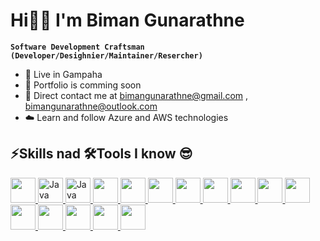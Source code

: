 # Hi👋🏻 I'm Biman Gunarathne

**`Software Development Craftsman (Developer/Desighnier/Maintainer/Resercher)`**

* 🌳 Live in Gampaha
* 💼 Portfolio is comming soon
* 📧 Direct contact me at [bimangunarathne@gmail.com](mailto:bimangunarathne@gmail.com) , [bimangunarathne@outlook.com](mailto:bimangunarathne@outlook.com)
* ☁️ Learn and follow Azure and AWS technologies

## ⚡Skills nad 🛠️Tools I know 😎


<p align="left">
  <a href="https://www.java.com/en/" target="_blank" rel="noreferrer">
    <img src="https://cdn.jsdelivr.net/gh/devicons/devicon/icons/java/java-original.svg" width="40" height="40" />   
  </a>
  <a href="https://developer.mozilla.org/en-US/docs/Web/JavaScript" target="_blank" rel="noreferrer">
    <img src="https://cdn.jsdelivr.net/gh/devicons/devicon/icons/javascript/javascript-plain.svg" alt="Java" width="40" height="40" />   
  </a>
  <a href="https://react.dev/" target="_blank" rel="noreferrer">
    <img src="https://user-images.githubusercontent.com/25181517/183897015-94a058a6-b86e-4e42-a37f-bf92061753e5.png" alt="Java" width="40" height="40" />   
  </a>
  <a href="https://www.mysql.com" target="_blank" rel="noreferrer">
  <img src="https://cdn.jsdelivr.net/gh/devicons/devicon/icons/mysql/mysql-original.svg" width="40" height="40" />
  </a>
  <a href="https://sass-lang.com" target="_blank" rel="noreferrer">
  <img src="https://cdn.jsdelivr.net/gh/devicons/devicon/icons/sass/sass-original.svg" width="40" height="40" />
  </a>
  <a href="https://nodejs.org/en" target="_blank" rel="noreferrer">
  <img src="https://cdn.jsdelivr.net/gh/devicons/devicon/icons/nodejs/nodejs-original.svg" width="40" height="40" />
  </a>
  <a href="https://expressjs.com/" target="_blank" rel="noreferrer">
  <img src="https://user-images.githubusercontent.com/25181517/183859966-a3462d8d-1bc7-4880-b353-e2cbed900ed6.png" width="40" height="40" />
  </a>
  <a href="https://www.jetbrains.com/idea" target="_blank" rel="noreferrer">
  <img src="https://upload.wikimedia.org/wikipedia/commons/9/9c/IntelliJ_IDEA_Icon.svg" width="40" height="40" />
  </a>
  <a href="https://code.visualstudio.com/" target="_blank" rel="noreferrer">
  <img src="https://cdn.jsdelivr.net/gh/devicons/devicon/icons/vscode/vscode-original.svg" width="40" height="40" />
  </a>
  <a href="https://azure.microsoft.com/en-us" target="_blank" rel="noreferrer">
  <img src="https://cdn.jsdelivr.net/gh/devicons/devicon/icons/azure/azure-original.svg" width="40" height="40" />
  </a>
  <a href="https://aws.amazon.com/" rel="noreferrer">
  <img src="https://upload.wikimedia.org/wikipedia/commons/9/93/Amazon_Web_Services_Logo.svg" width="40" height="40" />
  </a>
  <a href="https://www.figma.com/" rel="noreferrer">
  <img src="https://cdn.jsdelivr.net/gh/devicons/devicon/icons/figma/figma-original.svg" width="40" height="40" />
  </a>
  <a href="https://www.adobe.com/products/photoshop.html" rel="noreferrer">
  <img src="https://upload.wikimedia.org/wikipedia/commons/a/af/Adobe_Photoshop_CC_icon.svg" width="40" height="40" />
  </a>
  <a href="https://www.adobe.com/products/premiere.html" rel="noreferrer">
  <img src="https://upload.wikimedia.org/wikipedia/commons/4/40/Adobe_Premiere_Pro_CC_icon.svg" width="40" height="40" />
  </a>
  <a href="https://www.adobe.com/products/illustrator.html" rel="noreferrer">
  <img src="https://upload.wikimedia.org/wikipedia/commons/f/fb/Adobe_Illustrator_CC_icon.svg" width="40" height="40" />
  </a>
  <a href="https://www.adobe.com/products/aftereffects.html" rel="noreferrer">
  <img src="https://upload.wikimedia.org/wikipedia/commons/c/cb/Adobe_After_Effects_CC_icon.svg" width="40" height="40" />
  </a>
</p>


